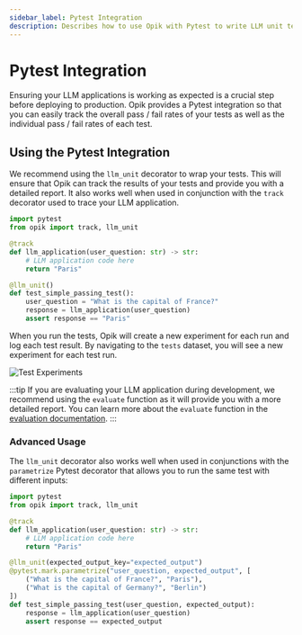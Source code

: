 ```yaml
---
sidebar_label: Pytest Integration
description: Describes how to use Opik with Pytest to write LLM unit tests
---
```


# Pytest Integration

Ensuring your LLM applications is working as expected is a crucial step before deploying to production. Opik provides a Pytest integration so that you can easily track the overall pass / fail rates of your tests as well as the individual pass / fail rates of each test.

## Using the Pytest Integration

We recommend using the `llm_unit` decorator to wrap your tests. This will ensure that Opik can track the results of your tests and provide you with a detailed report. It also works well when used in conjunction with the `track` decorator used to trace your LLM application.

```python
import pytest
from opik import track, llm_unit

@track
def llm_application(user_question: str) -> str:
    # LLM application code here
    return "Paris"

@llm_unit()
def test_simple_passing_test():
    user_question = "What is the capital of France?"
    response = llm_application(user_question)
    assert response == "Paris"
```

When you run the tests, Opik will create a new experiment for each run and log each test result. By navigating to the `tests` dataset, you will see a new experiment for each test run.

![Test Experiments](/img/testing/test_experiments.png)

:::tip
If you are evaluating your LLM application during development, we recommend using the `evaluate` function as it will provide you with a more detailed report. You can learn more about the `evaluate` function in the [evaluation documentation](/evaluation/evaluate_your_llm.md).
:::

### Advanced Usage

The `llm_unit` decorator also works well when used in conjunctions with the `parametrize` Pytest decorator that allows you to run the same test with different inputs:

```python
import pytest
from opik import track, llm_unit

@track
def llm_application(user_question: str) -> str:
    # LLM application code here
    return "Paris"

@llm_unit(expected_output_key="expected_output")
@pytest.mark.parametrize("user_question, expected_output", [
    ("What is the capital of France?", "Paris"),
    ("What is the capital of Germany?", "Berlin")
])
def test_simple_passing_test(user_question, expected_output):
    response = llm_application(user_question)
    assert response == expected_output
```
